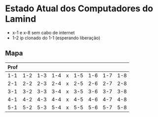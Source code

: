 # Estado Atual dos Computadores do Lamind
  - x-1 e x-8 sem cabo de internet
  - 1-2 ip clonado do 1-1 (esperando liberação)

## Mapa

|Prof|  |   |   |   |   |   |   |   |
|---|---|---|---|---|---|---|---|---|
|1-1|1-2|1-3|1-4|x|1-5|1-6|1-7|1-8|
|2-1|2-2|2-3|2-4|x|2-5|2-6|2-7|2-8|
|3-1|3-2|3-3|3-4|x|3-5|3-6|3-7|3-8|
|4-1|4-2|4-3|4-4|x|4-5|4-6|4-7|4-8|
|5-1|5-2|5-3|5-4|x|5-5|5-6|5-7|5-8|
